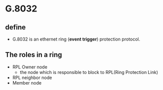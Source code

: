 # G.8032
 ## define
  * G.8032 is an ethernet ring (**event trigger**) protection protocol.
 
 ## The roles in a ring
 * RPL Owner node
   * the node which is responsible to block to RPL(Ring Protection Link)
 * RPL neighbor node
 * Member node
